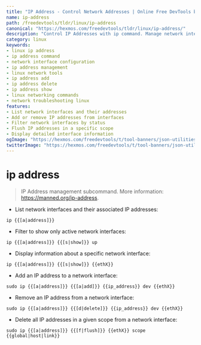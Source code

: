 ```yaml
---
title: "IP Address - Control Network Addresses | Online Free DevTools by Hexmos"
name: ip-address
path: /freedevtools/tldr/linux/ip-address
canonical: "https://hexmos.com/freedevtools/tldr/linux/ip-address/"
description: "Control IP Addresses with ip command. Manage network interfaces, assign IP addresses, and troubleshoot network connectivity with this free Linux tool. Free online tool, no registration required."
category: linux
keywords:
- linux ip address
- ip address command
- network interface configuration
- ip address management
- linux network tools
- ip address add
- ip address delete
- ip address show
- linux networking commands
- network troubleshooting linux
features:
- List network interfaces and their addresses
- Add or remove IP addresses from interfaces
- Filter network interfaces by status
- Flush IP addresses in a specific scope
- Display detailed interface information
ogImage: "https://hexmos.com/freedevtools/t/tool-banners/json-utilities-banner.png"
twitterImage: "https://hexmos.com/freedevtools/t/tool-banners/json-utilities-banner.png"
---
```


# ip address

> IP Address management subcommand.
> More information: <https://manned.org/ip-address>.

- List network interfaces and their associated IP addresses:

`ip {{[a|address]}}`

- Filter to show only active network interfaces:

`ip {{[a|address]}} {{[s|show]}} up`

- Display information about a specific network interface:

`ip {{[a|address]}} {{[s|show]}} {{ethX}}`

- Add an IP address to a network interface:

`sudo ip {{[a|address]}} {{[a|add]}} {{ip_address}} dev {{ethX}}`

- Remove an IP address from a network interface:

`sudo ip {{[a|address]}} {{[d|delete]}} {{ip_address}} dev {{ethX}}`

- Delete all IP addresses in a given scope from a network interface:

`sudo ip {{[a|address]}} {{[f|flush]}} {{ethX}} scope {{global|host|link}}`
